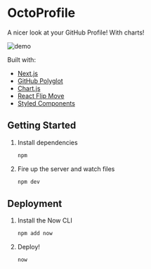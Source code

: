 # OctoProfile

A nicer look at your GitHub Profile! With charts!

![demo](https://raw.githubusercontent.com/bchiang7/octoprofile/master/static/og.png)

Built with:

- [Next.js](https://nextjs.org/)
- [GitHub Polyglot](https://github.com/IonicaBizau/node-gh-polyglot)
- [Chart.js](https://www.chartjs.org/)
- [React Flip Move](https://github.com/joshwcomeau/react-flip-move)
- [Styled Components](https://www.styled-components.com/)

## Getting Started

1. Install dependencies

   ```bash
   npm
   ```

2. Fire up the server and watch files

   ```bash
   npm dev
   ```

## Deployment

1. Install the Now CLI

   ```bash
   npm add now
   ```

2. Deploy!

   ```bash
   now
   ```
